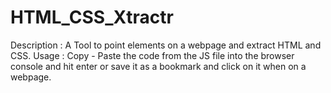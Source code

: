 # HTML_CSS_Xtractr

Description : A Tool to point elements on a webpage and extract HTML and CSS.
Usage : Copy - Paste the code from the JS file into the browser console and hit enter or save it as a bookmark and click on it when on a webpage.
